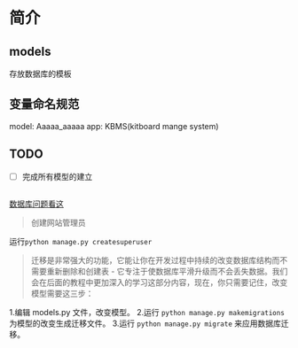 # 简介

## models

存放数据库的模板

## 变量命名规范

model: Aaaaa_aaaaa
app: KBMS(kitboard mange system)

## TODO

* [ ] 完成所有模型的建立

##
[数据库问题看这](https://www.cnblogs.com/aaron-agu/p/8985055.html)


>创建网站管理员

运行`python manage.py createsuperuser`

> 迁移是非常强大的功能，它能让你在开发过程中持续的改变数据库结构而不需要重新删除和创建表 - 它专注于使数据库平滑升级而不会丢失数据。我们会在后面的教程中更加深入的学习这部分内容，现在，你只需要记住，改变模型需要这三步：

1.编辑 models.py 文件，改变模型。
2.运行 `python manage.py makemigrations` 为模型的改变生成迁移文件。
3.运行 `python manage.py migrate` 来应用数据库迁移。